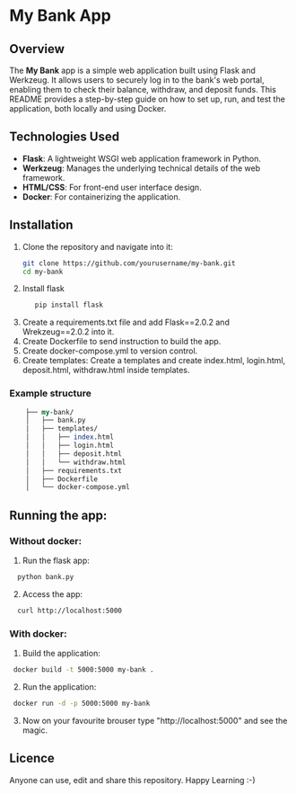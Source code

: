# My Bank App

## Overview
The **My Bank** app is a simple web application built using Flask and Werkzeug. It allows users to securely log in to the bank's web portal, enabling them to check their balance, withdraw, and deposit funds. This README provides a step-by-step guide on how to set up, run, and test the application, both locally and using Docker.

## Technologies Used
- **Flask**: A lightweight WSGI web application framework in Python.
- **Werkzeug**: Manages the underlying technical details of the web framework.
- **HTML/CSS**: For front-end user interface design.
- **Docker**: For containerizing the application.

## Installation
1. Clone the repository and navigate into it:
   ```bash
   git clone https://github.com/yourusername/my-bank.git
   cd my-bank
   ```
2. Install flask
   ```bash
      pip install flask
   ```
3. Create a requirements.txt file and add Flask==2.0.2 and Wrekzeug==2.0.2 into it.
4. Create Dockerfile to send instruction to build the app.
5. Create docker-compose.yml to version control.
6. Create templates: Create a templates and create index.html, login.html, deposit.html, withdraw.html inside templates.

### Example structure
```perl
	├── my-bank/
	│   ├── bank.py
	│   ├── templates/
	│   │   ├── index.html
	│   │   ├── login.html
	│   │   ├── deposit.html
	│   │   └── withdraw.html
	│   ├── requirements.txt
	│   ├── Dockerfile
	│   └── docker-compose.yml
```

## Running the app:
### Without docker:
 1. Run the flask app:
  ```bash
	python bank.py
  ```
 2. Access the app:
  ```bash
	curl http://localhost:5000
  ```
### With docker:
 1. Build the application:
   ```bash
	docker build -t 5000:5000 my-bank .
   ```
 2. Run the application:
   ```bash
	docker run -d -p 5000:5000 my-bank
   ```
 3. Now on your favourite brouser type "http://localhost:5000" and see the magic.


## Licence
Anyone can use, edit and share this repository. Happy Learning :-)




























